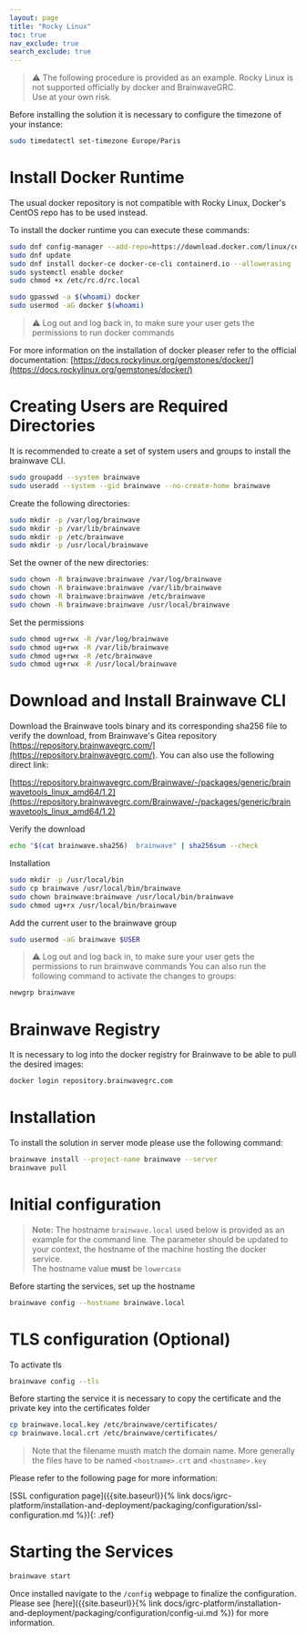 ```yaml
---
layout: page
title: "Rocky Linux"
toc: true
nav_exclude: true
search_exclude: true
---
```


> :warning: The following procedure is provided as an example. Rocky Linux is not supported officially by docker and BrainwaveGRC.  
> Use at your own risk.  

Before installing the solution it is necessary to configure the timezone of your instance:  

```sh  
sudo timedatectl set-timezone Europe/Paris
```

# Install Docker Runtime

The usual docker repository is not compatible with Rocky Linux, Docker's CentOS repo has to be used instead.

To install the docker runtime you can execute these commands:

```sh
sudo dnf config-manager --add-repo=https://download.docker.com/linux/centos/docker-ce.repo
sudo dnf update
sudo dnf install docker-ce docker-ce-cli containerd.io --allowerasing
sudo systemctl enable docker
sudo chmod +x /etc/rc.d/rc.local

sudo gpasswd -a $(whoami) docker
sudo usermod -aG docker $(whoami)
```

> :warning: Log out and log back in, to make sure your user gets the permissions to run docker commands

For more information on the installation of docker pleaser refer to the official documentation:
[https://docs.rockylinux.org/gemstones/docker/](https://docs.rockylinux.org/gemstones/docker/)

# Creating Users are Required Directories

It is recommended to create a set of system users and groups to install the brainwave CLI.

```sh
sudo groupadd --system brainwave
sudo useradd --system --gid brainwave --no-create-home brainwave
```

Create the following directories:

```sh
sudo mkdir -p /var/log/brainwave
sudo mkdir -p /var/lib/brainwave
sudo mkdir -p /etc/brainwave
sudo mkdir -p /usr/local/brainwave
```

Set the owner of the new directories:

```sh
sudo chown -R brainwave:brainwave /var/log/brainwave
sudo chown -R brainwave:brainwave /var/lib/brainwave
sudo chown -R brainwave:brainwave /etc/brainwave
sudo chown -R brainwave:brainwave /usr/local/brainwave
```

Set the permissions

```sh
sudo chmod ug+rwx -R /var/log/brainwave
sudo chmod ug+rwx -R /var/lib/brainwave
sudo chmod ug+rwx -R /etc/brainwave
sudo chmod ug+rwx -R /usr/local/brainwave
```

# Download and Install Brainwave CLI

Download the Brainwave tools binary and its corresponding sha256 file to verify the download, from Brainwave's Gitea repository [https://repository.brainwavegrc.com/](https://repository.brainwavegrc.com/). You can also use the following direct link:  

[https://repository.brainwavegrc.com/Brainwave/-/packages/generic/brainwavetools_linux_amd64/1.2](https://repository.brainwavegrc.com/Brainwave/-/packages/generic/brainwavetools_linux_amd64/1.2)

Verify the download

```sh
echo "$(cat brainwave.sha256)  brainwave" | sha256sum --check
```

Installation

```sh
sudo mkdir -p /usr/local/bin
sudo cp brainwave /usr/local/bin/brainwave
sudo chown brainwave:brainwave /usr/local/bin/brainwave
sudo chmod ug+rx /usr/local/bin/brainwave
```

Add the current user to the brainwave group

```sh
sudo usermod -aG brainwave $USER
```

> :warning: Log out and log back in, to make sure your user gets the permissions to run brainwave commands
> You can also run the following command to activate the changes to groups:  

```sh  
newgrp brainwave
```

# Brainwave Registry

It is necessary to log into the docker registry for Brainwave to be able to pull the desired images:  

```sh
docker login repository.brainwavegrc.com
```

# Installation

To install the solution in server mode please use the following command:  

```sh
brainwave install --project-name brainwave --server
brainwave pull
```

# Initial configuration

> <span style="color:grey">**Note:**</span> The hostname `brainwave.local` used below is provided as an example for the command line. The parameter should be updated to your context, the hostname of the machine hosting the docker service.  
> The hostname value **must** be `lowercase`  

Before starting the services, set up the hostname

```sh
brainwave config --hostname brainwave.local
```

# TLS configuration (Optional)

To activate tls  

```sh
brainwave config --tls
```

Before starting the service it is necessary to copy the certificate and the private key into the certificates folder

```sh
cp brainwave.local.key /etc/brainwave/certificates/  
cp brainwave.local.crt /etc/brainwave/certificates/  
```

> Note that the filename musth match the domain name. More generally the files have to be named `<hostname>.crt` and `<hostname>.key`

Please refer to the following page for more information:

[SSL configuration page]({{site.baseurl}}{% link docs/igrc-platform/installation-and-deployment/packaging/configuration/ssl-configuration.md %}){: .ref}

# Starting the Services

```sh  
brainwave start
```

Once installed navigate to the `/config` webpage to finalize the configuration. Please see [here]({{site.baseurl}}{% link docs/igrc-platform/installation-and-deployment/packaging/configuration/config-ui.md %}) for more information.  

